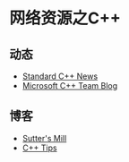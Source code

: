 # 网络资源之C++

## 动态

- [Standard C++ News](https://isocpp.org/blog/category/news)
- [Microsoft C++ Team Blog](https://devblogs.microsoft.com/cppblog/)

## 博客

- [Sutter's Mill](https://herbsutter.com/)
- [C++ Tips](https://abseil.io/tips/)

